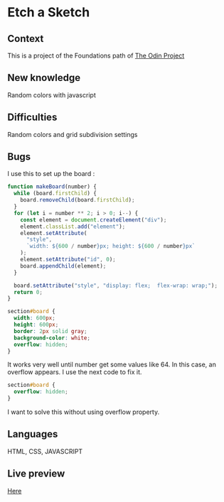 # Etch a Sketch

## Context

This is a project of the Foundations path of [The Odin Project](https://www.theodinproject.com/home)

## New knowledge

Random colors with javascript

## Difficulties

Random colors and grid subdivision settings

## Bugs

I use this to set up the board :

```javascript
function makeBoard(number) {
  while (board.firstChild) {
    board.removeChild(board.firstChild);
  }
  for (let i = number ** 2; i > 0; i--) {
    const element = document.createElement("div");
    element.classList.add("element");
    element.setAttribute(
      "style",
      `width: ${600 / number}px; height: ${600 / number}px`
    );
    element.setAttribute("id", 0);
    board.appendChild(element);
  }

  board.setAttribute("style", "display: flex;  flex-wrap: wrap;");
  return 0;
}
```

```css
section#board {
  width: 600px;
  height: 600px;
  border: 2px solid gray;
  background-color: white;
  overflow: hidden;
}
```

It works very well until number get some values like 64.
In this case, an overflow appears. I use the next code to fix it.

```css
section#board {
  overflow: hidden;
}
```

I want to solve this without using overflow property.

## Languages

HTML, CSS, JAVASCRIPT

## Live preview

[Here]()
